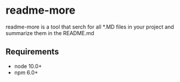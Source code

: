 # readme-more
readme-more is a tool that serch for all *.MD files in your project and summarize them in the README.md


## Requirements
* node 10.0+
* npm 6.0+
